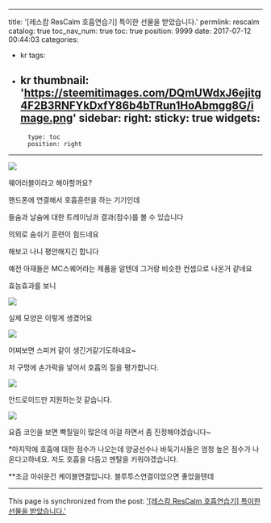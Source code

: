 
---
title: '[레스캄 ResCalm  호흡연습기] 특이한 선물을 받았습니다.'
permlink: rescalm
catalog: true
toc_nav_num: true
toc: true
position: 9999
date: 2017-07-12 00:44:03
categories:
- kr
tags:
- kr
thumbnail: 'https://steemitimages.com/DQmUWdxJ6ejitg4F2B3RNFYkDxfY86b4bTRun1HoAbmgg8G/image.png'
sidebar:
    right:
        sticky: true
widgets:
    -
        type: toc
        position: right
---


![](https://steemitimages.com/DQmUWdxJ6ejitg4F2B3RNFYkDxfY86b4bTRun1HoAbmgg8G/image.png)

웨어러블이라고 해야할까요?

핸드폰에 연결해서 호흡훈련을 하는 기기인데

들숨과 날숨에 대한 트레이닝과 결과(점수)를 볼 수 있습니다

의외로 숨쉬기 훈련이 힘드네요

해보고 나니 평안해지긴 합니다 

예전 아재들은 MC스퀘어라는 제품을 알텐데 그거랑 비슷한 컨셉으로 나온거 같네요

효능효과를 보니

 ![](https://steemitimages.com/DQmZC8DHPmaMCf3HSbX7zZnY2L3qxnuzhiWVyH9gw4QT7XR/image.png)

실제 모양은 이렇게 생겼어요

![](https://steemitimages.com/DQmWg9jXFRnDhfkFP4UMEo3HoiC3T5JbijqfUUDGHWoNpYT/image.png)

어찌보면 스피커 같이 생긴거같기도하네요~ 

저 구멍에 손가락을 넣어서 호흡의 질을 평가합니다.

![](https://steemitimages.com/DQme1pahckFAbeBF61bSNtw8PRNVsbZFZMRbau27kZjwgR2/image.png)


안드로이드만 지원하는것 같습니다.

![](https://steemitimages.com/DQmT42UwUePh2Kq8ffkRP1pX9Bsida7aTdxmqgB3CWtiWfu/image.png)


요즘 코인을 보면 빡칠일이 많은데 이걸 하면서 좀 진정해야겠습니다~

*마지막에 호흡에 대한 점수가 나오는데 양궁선수나 바둑기사들은 엄청 높은 점수가 나온다고하네요. 저도 호흡을 다듬고 멘탈을 키워야겠습니다.

**조금 아쉬운건 케이블연결입니다. 블루투스연결이었으면 좋았을텐데

- - -

This page is synchronized from the post: ['[레스캄 ResCalm  호흡연습기] 특이한 선물을 받았습니다.'](https://steemit.com/@virus707/rescalm)

